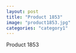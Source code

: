 ```yaml
---
layout: post
title: "Product 1853"
image: "product1853.jpg"
categories: "category1"
---
```

Product 1853
